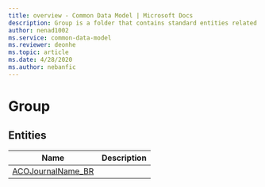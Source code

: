 ```yaml
---
title: overview - Common Data Model | Microsoft Docs
description: Group is a folder that contains standard entities related to the Common Data Model.
author: nenad1002
ms.service: common-data-model
ms.reviewer: deonhe
ms.topic: article
ms.date: 4/28/2020
ms.author: nebanfic
---
```


# Group


## Entities

|Name|Description|
|---|---|
|[ACOJournalName_BR](ACOJournalName_BR.md)||
